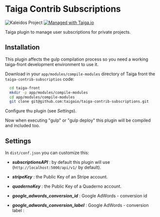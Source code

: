 Taiga Contrib Subscriptions
===========================

![Kaleidos Project](http://kaleidos.net/static/img/badge.png "Kaleidos Project")
[![Managed with Taiga.io](https://taiga.io/media/support/attachments/article-22/banner-gh.png)](https://taiga.io "Managed with Taiga.io")

Taiga plugin to manage user subscriptions for private projects.


Installation
------------

This plugin affects the gulp compilation process so you need a working taiga-front development environment to use it.

Download in your `app/modules/compile-modules` directory of Taiga front the `taiga-contrib-subscriptios` code:

```bash
  cd taiga-front
  mkdir -p app/modules/compile-modules
  cd app/modules/compile-modules
  git clone git@github.com:taigaio/taiga-contrib-subscriptions.git
```

Configure thu plugin (see _Settings_).

Now when executing "gulp" or "gulp deploy" this plugin will be compiled and included too.


Settings
--------

In `dist/conf.json` you can customize this:


- **_subscriptionsAPI_**
:    by default this plugin will use (`http://localhost:5000/api/v1/` by default).


- **_stripeKey_**
:    the Public Key of an Stripe account.

- **_quadernoKey_**
:    the Public Key of a Quaderno account.


- **_google_adwords_conversion_id_**
:   Google AdWords - conversion id

- **_google_adwords_conversion_label_**
:   Google AdWords - conversion label
:
